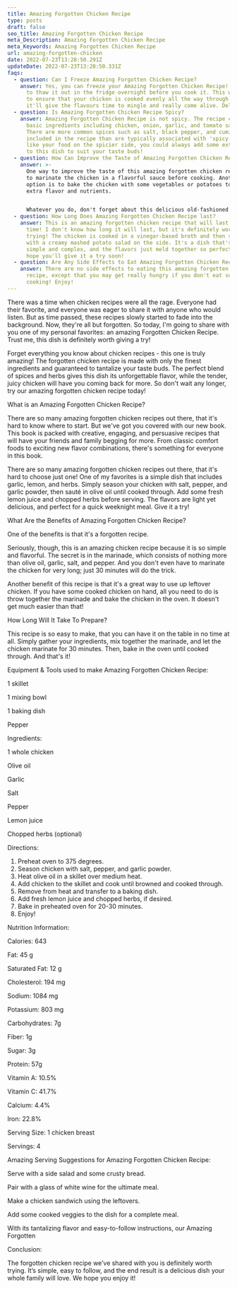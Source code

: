 ```yaml
---
title: Amazing Forgotten Chicken Recipe
type: posts
draft: false
seo_title: Amazing Forgotten Chicken Recipe
meta_Description: Amazing Forgotten Chicken Recipe
meta_Keywords: Amazing Forgotten Chicken Recipe
url: amazing-forgotten-chicken
date: 2022-07-23T13:28:50.291Z
updateDate: 2022-07-23T13:28:50.331Z
faqs:
  - question: Can I Freeze Amazing Forgotten Chicken Recipe?
    answer: Yes, you can freeze your Amazing Forgotten Chicken Recipe! Just remember
      to thaw it out in the fridge overnight before you cook it. This will help
      to ensure that your chicken is cooked evenly all the way through. Plus,
      it'll give the flavours time to mingle and really come alive. Delicious!
  - question: Is Amazing Forgotten Chicken Recipe Spicy?
    answer: Amazing Forgotten Chicken Recipe is not spicy. The recipe calls for
      basic ingredients including chicken, onion, garlic, and tomato sauce.
      There are more common spices such as salt, black pepper, and cumin
      included in the recipe than are typically associated with 'spicy.' If you
      like your food on the spicier side, you could always add some extra spices
      to this dish to suit your taste buds!
  - question: How Can Improve the Taste of Amazing Forgotten Chicken Recipe?
    answer: >-
      One way to improve the taste of this amazing forgotten chicken recipe is
      to marinate the chicken in a flavorful sauce before cooking. Another
      option is to bake the chicken with some vegetables or potatoes to add
      extra flavor and nutrients.


      Whatever you do, don't forget about this delicious old-fashioned recipe! It's definitely worth trying again. Thanks for asking!
  - question: How Long Does Amazing Forgotten Chicken Recipe last?
    answer: This is an amazing forgotten chicken recipe that will last you a long
      time! I don't know how long it will last, but it's definitely worth
      trying! The chicken is cooked in a vinegar-based broth and then served
      with a creamy mashed potato salad on the side. It's a dish that's both
      simple and complex, and the flavors just meld together so perfectly. I
      hope you'll give it a try soon!
  - question: Are Any Side Effects to Eat Amazing Forgotten Chicken Recipe?
    answer: There are no side effects to eating this amazing forgotten chicken
      recipe, except that you may get really hungry if you don't eat soon after
      cooking! Enjoy!
---
```

There was a time when chicken recipes were all the rage. Everyone had their favorite, and everyone was eager to share it with anyone who would listen. But as time passed, these recipes slowly started to fade into the background. Now, they're all but forgotten.  So today, I'm going to share with you one of my personal favorites: an amazing Forgotten Chicken Recipe. Trust me, this dish is definitely worth giving a try!

Forget everything you know about chicken recipes - this one is truly amazing! The forgotten chicken recipe is made with only the finest ingredients and guaranteed to tantalize your taste buds. The perfect blend of spices and herbs gives this dish its unforgettable flavor, while the tender, juicy chicken will have you coming back for more. So don't wait any longer, try our amazing forgotten chicken recipe today!

What is an Amazing Forgotten Chicken Recipe?

There are so many amazing forgotten chicken recipes out there, that it's hard to know where to start. But we've got you covered with our new book. This book is packed with creative, engaging, and persuasive recipes that will have your friends and family begging for more. From classic comfort foods to exciting new flavor combinations, there's something for everyone in this book. 

There are so many amazing forgotten chicken recipes out there, that it's hard to choose just one! One of my favorites is a simple dish that includes garlic, lemon, and herbs. Simply season your chicken with salt, pepper, and garlic powder, then sauté in olive oil until cooked through. Add some fresh lemon juice and chopped herbs before serving. The flavors are light yet delicious, and perfect for a quick weeknight meal. Give it a try!

What Are the Benefits of Amazing Forgotten Chicken Recipe?

One of the benefits is that it's a forgotten recipe. 

Seriously, though, this is an amazing chicken recipe because it is so simple and flavorful. The secret is in the marinade, which consists of nothing more than olive oil, garlic, salt, and pepper. And you don't even have to marinate the chicken for very long; just 30 minutes will do the trick.

Another benefit of this recipe is that it's a great way to use up leftover chicken. If you have some cooked chicken on hand, all you need to do is throw together the marinade and bake the chicken in the oven. It doesn't get much easier than that!

How Long Will It Take To Prepare?

This recipe is so easy to make, that you can have it on the table in no time at all. Simply gather your ingredients, mix together the marinade, and let the chicken marinate for 30 minutes. Then, bake in the oven until cooked through. And that's it!

Equipment & Tools used to make Amazing Forgotten Chicken Recipe:

1 skillet

1 mixing bowl

1 baking dish

Pepper

Ingredients:

1 whole chicken

Olive oil

Garlic

Salt

Pepper

Lemon juice

Chopped herbs (optional)

Directions:

1. Preheat oven to 375 degrees.
2. Season chicken with salt, pepper, and garlic powder.
3. Heat olive oil in a skillet over medium heat.
4. Add chicken to the skillet and cook until browned and cooked through.
5. Remove from heat and transfer to a baking dish.
6. Add fresh lemon juice and chopped herbs, if desired.
7. Bake in preheated oven for 20-30 minutes.
8. Enjoy!

Nutrition Information:

Calories: 643

Fat: 45 g

Saturated Fat: 12 g

Cholesterol: 194 mg

 Sodium: 1084 mg 

Potassium: 803 mg

Carbohydrates: 7g

Fiber: 1g

Sugar: 3g 

Protein: 57g 

Vitamin A: 10.5%

Vitamin C: 41.7%

Calcium: 4.4%

Iron: 22.8%

 Serving Size: 1 chicken breast

 Servings: 4 

Amazing Serving Suggestions for Amazing Forgotten Chicken Recipe:

Serve with a side salad and some crusty bread.

Pair with a glass of white wine for the ultimate meal.

Make a chicken sandwich using the leftovers.

Add some cooked veggies to the dish for a complete meal.

With its tantalizing flavor and easy-to-follow instructions, our Amazing Forgotten

Conclusion:

The forgotten chicken recipe we’ve shared with you is definitely worth trying. It’s simple, easy to follow, and the end result is a delicious dish your whole family will love. We hope you enjoy it!